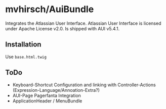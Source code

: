 mvhirsch/AuiBundle
======================

Integrates the Atlassian User Interface.
Atlassian User Interface is licensed under Apache License v2.0.
Is shipped with AUI v5.4.1.

Installation
----------------
Use `base.html.twig`

ToDo
----------------
* Keyboard-Shortcut Configuration and linking with Controller-Actions (Expression-Language/Annoation-Extra?)
* AUI-Page Pagerfanta Integration
* ApplicationHeader / MenuBundle